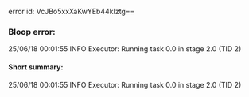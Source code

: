 error id: VcJBo5xxXaKwYEb44kIztg==
### Bloop error:

25/06/18 00:01:55 INFO Executor: Running task 0.0 in stage 2.0 (TID 2)
#### Short summary: 

25/06/18 00:01:55 INFO Executor: Running task 0.0 in stage 2.0 (TID 2)